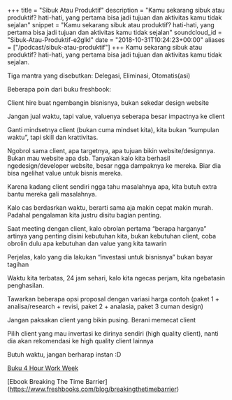 +++
title = "Sibuk Atau Produktif"
description = "Kamu sekarang sibuk atau produktif? hati-hati, yang pertama bisa jadi tujuan dan aktivitas kamu tidak sejalan"
snippet = "Kamu sekarang sibuk atau produktif? hati-hati, yang pertama bisa jadi tujuan dan aktivitas kamu tidak sejalan"
soundcloud_id = "Sibuk-Atau-Produktif-e2glkl"
date = "2018-10-31T10:24:23+00:00"
aliases = ["/podcast/sibuk-atau-produktif"]
+++ 
Kamu sekarang sibuk atau produktif? hati-hati, yang pertama bisa jadi tujuan dan aktivitas kamu tidak sejalan.

Tiga mantra yang disebutkan: Delegasi, Eliminasi, Otomatis(asi)

Beberapa poin dari buku freshbook:

Client hire buat ngembangin bisnisnya, bukan sekedar design website

Jangan jual waktu, tapi value, valuenya seberapa besar impactnya ke client

Ganti mindsetnya client (bukan cuma mindset kita), kita bukan “kumpulan waktu”, tapi skill dan krattivitas.

Ngobrol  sama client, apa targetnya, apa tujuan bikin website/designnya. Bukan mau website apa dsb. Tanyakan kalo kita berhasil ngedesign/developer website, besar ngga dampaknya ke mereka. Biar dia bisa ngelihat value untuk bisnis mereka.

Karena kadang client sendiri ngga tahu masalahnya apa, kita butuh extra bantu mereka gali masalahnya.

Kalo cas berdasrkan waktu, berarti sama aja makin cepat makin murah. Padahal pengalaman kita justru disitu bagian penting.

Saat meeting dengan client, kalo obrolan pertama “berapa harganya” artinya yang penting disini kebutuhan kita, bukan kebutuhan client, coba obrolin dulu apa kebutuhan dan value yang kita tawarin

Perjelas, kalo yang dia lakukan “investasi untuk bisnisnya” bukan bayar tagihan

Waktu kita terbatas, 24 jam sehari, kalo kita ngecas perjam, kita ngebatasin penghasilan.

Tawarkan beberapa opsi proposal dengan variasi harga
contoh (paket 1 + analisa/research + revisi, paket 2 + analasia, paket 3 cuman design)

Jangan paksakan client yang bikin pusing. Berani memecat client

Pilih client yang mau invertasi ke dirinya sendiri (high quality client), nanti dia akan rekomendasi ke high quality client lainnya

Butuh waktu, jangan berharap instan :D

[Buku 4 Hour Work Week](https://www.amazon.com/4-Hour-Workweek-Escape-Live-Anywhere/dp/0307465357)

[Ebook Breaking The Time Barrier] (https://www.freshbooks.com/blog/breakingthetimebarrier)
